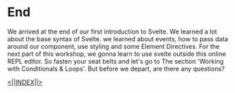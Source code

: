 # End
We arrived at the end of our first introduction to Svelte. We learned a lot about the base syntax of Svelte. we learned about events, how to pass data around our component, use styling  and some Element Directives. For the next part of this workshop, we gonna learn to use svelte outside this online REPL editor. So fasten your seat belts and let's go to The section 'Working with Conditionals & Loops'. But before we depart, are there any questions? 

[<|]()|[INDEX](workshop-svelte/1.BaseSyntax&CoreFeatures/)|[|>]()